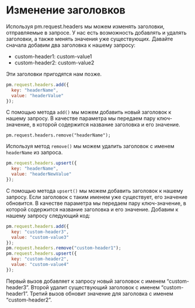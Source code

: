 # Изменение заголовков

Используя pm.request.headers мы можем изменять заголовки, отправляемые в запросе. У нас есть возможность добавлять и
удалять заголовки, а также менять значения уже существующих. Давайте сначала добавим два заголовка к нашему запросу:

+ custom-header1: custom-value1
+ custom-header2: custom-value2

Эти заголовки пригодятся нам позже.

```javascript
pm.request.headers.add({
  key: "headerName",
  value: "headerValue"
});
```

С помощью метода `add()` мы можем добавить новый заголовок к нашему запросу. В качестве параметра мы передаем пару
ключ-значение, в которой содержится название заголовка и его значение.

`pm.request.headers.remove("headerName");`

Используя метод `remove()` мы можем удалить заголовок с именем `headerName` из запроса.

```javascript
pm.request.headers.upsert({
  key: "headerName",
  value: "headerNewValue"
});
```

С помощью метода `upsert()` мы можем добавить заголовок к нашему запросу. Если заголовок с таким именем уже существует,
его значение обновится. В качестве параметра мы передаем пару ключ-значение, в которой содержится название заголовка и
его значение. Добавим к нашему запросу следующий код:

```javascript
pm.request.headers.add({
  key: "custom-header3",
  value: "custom-value3"
});
pm.request.headers.remove("custom-header1");
pm.request.headers.upsert({
  key: "custom-header2",
  value: "custom-value4"
});
```

Первый вызов добавляет к запросу новый заголовок с именем “custom-header3”. Второй удалит существующий заголовок с
именем “custom-header1”. Третий вызов обновит значение для заголовка с именем “custom-header2”.
